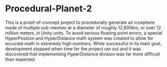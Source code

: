 # Procedural-Planet-2

This is a proof-of-concept project to procedurally generate an icosphere made of multiple sub-meshes at a diameter of roughly 12,600km, or over 12 million meters, in Unity units. To avoid serious floating point errors, a special HyperPosition and HyperDistance math system was created to allow for accurate math in extremely high numbers. While successful in its main goal, development stopped when time for the project ran out and it was discovered that implementing HyperDistance division was far more difficult than expected.
